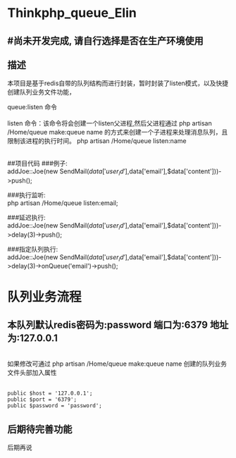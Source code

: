 Thinkphp_queue_Elin
====
#尚未开发完成, 请自行选择是否在生产环境使用<br>
<br>
描述
----
本项目是基于redis自带的队列结构而进行封装，暂时封装了listen模式，以及快捷创建队列业务文件功能，<br>

queue:listen 命令<br>
<br>
listen 命令：该命令将会创建一个listen父进程,然后父进程通过 php artisan /Home/queue make:queue name 的方式来创建一个子进程来处理消息队列，且限制该进程的执行时间。 php artisan /Home/queue listen:name
<br>
<br>

##项目代码
###例子:<br>
addJoe::Joe(new SendMail($data['user_id'],$data['email'],$data['content']))->push();<br>

###执行监听:<br>
php artisan /Home/queue listen:email;<br>

###延迟执行:<br>
addJoe::Joe(new SendMail($data['user_id'],$data['email'],$data['content']))->delay(3)->push();<br>

###指定队列执行:<br>
addJoe::Joe(new SendMail($data['user_id'],$data['email'],$data['content']))->delay(3)->onQueue('email')->push();<br>


队列业务流程
=====
本队列默认redis密码为:password 端口为:6379 地址为:127.0.0.1<br>
----
<br>
如果修改可通过 php artisan /Home/queue make:queue name 创建的队列业务文件头部加入属性<br><br>

`public $host = '127.0.0.1';`
<br>
`public $port = '6379';`
<br>
`public $password = 'password';`
<br>

后期待完善功能<br>
------
后期再说<br>
